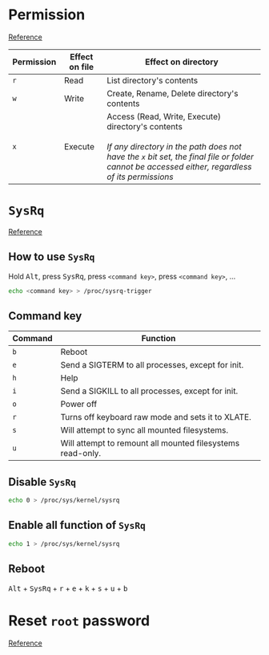 # Permission
[Reference](https://wiki.archlinux.org/index.php/File_permissions_and_attributes)

| Permission | Effect on file | Effect on directory |
| --- | --- | --- |
| `r` | Read | List directory's contents  |
| `w` | Write | Create, Rename, Delete directory's contents |
| `x` | Execute | Access (Read, Write, Execute) directory's contents<br><br> *If any directory in the path does not have the `x` bit set, the final file or folder cannot be accessed either, regardless of its permissions* |

# `SysRq`
[Reference](https://github.com/torvalds/linux/blob/master/Documentation/admin-guide/sysrq.rst)

## How to use `SysRq`

Hold <kbd>Alt</kbd>, press <kbd>SysRq</kbd>, press `<command key>`, press `<command key>`, ...

```sh
echo <command key> > /proc/sysrq-trigger
```

## Command key

| Command | Function |
| --- | --- |
| `b` | Reboot |
| `e` | Send a SIGTERM to all processes, except for init. |
| `h` | Help |
| `i` | Send a SIGKILL to all processes, except for init. |
| `o` | Power off |
| `r` | Turns off keyboard raw mode and sets it to XLATE. |
| `s` | Will attempt to sync all mounted filesystems. |
| `u` | Will attempt to remount all mounted filesystems read-only. |

## Disable `SysRq`

```sh
echo 0 > /proc/sys/kernel/sysrq
```

## Enable all function of `SysRq`

```sh
echo 1 > /proc/sys/kernel/sysrq
```

## Reboot

<kbd>Alt</kbd> + <kbd>SysRq</kbd> + <kbd>r</kbd> + <kbd>e</kbd> + <kbd>k</kbd> + <kbd>s</kbd> + <kbd>u</kbd> + <kbd>b</kbd>

# Reset `root` password
[Reference](https://wiki.archlinux.org/index.php/Reset_lost_root_password)
